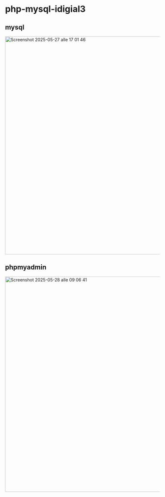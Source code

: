 # php-mysql-idigial3






## mysql



<img width="709" alt="Screenshot 2025-05-27 alle 17 01 46" src="https://github.com/user-attachments/assets/65e22542-a649-4b5b-9bb4-18b83cdb29e0" />




## phpmyadmin

<img width="700" alt="Screenshot 2025-05-28 alle 09 06 41" src="https://github.com/user-attachments/assets/78dfa76c-f1d3-4fbf-a535-0d8b72dfa5d6" />
